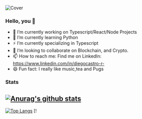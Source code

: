 ![Cover](https://i.ibb.co/tcNcN3B/Linked-In-Banner.png)
### Hello, you 👋
- 🔭 I’m currently working on Typescript/React/Node Projects
- 🌱 I’m currently learning Python
- ⚡ I’m currently specializing in Typescript
- 👯 I’m looking to collaborate on Blockchain, and Crypto.
- 📫 How to reach me: Find me on LinkedIn: https://www.linkedin.com/in/diegocastro-r- 
- 😄 Fun fact: I really like music,tea and Pugs

### Stats
## [![Anurag's github stats](https://github-readme-stats.vercel.app/api?username=diegocastro-r&theme=dark&count_private=true)](https://github.com/anuraghazra/github-readme-stats)
[![Top Langs](https://github-readme-stats.vercel.app/api/top-langs/?username=diegocastro&theme=dark)](https://github.com/anuraghazra/github-readme-stats) [!

